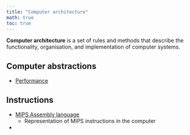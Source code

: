 ```yaml
---
title: "Computer architecture"
math: true
toc: true
---
```


**Computer architecture** is a set of rules and methods that describe the functionality, organisation, and implementation of computer systems.

## Computer abstractions
- [Performance](notes/Performance)

## Instructions
- [MIPS Assembly language](notes/MIPS%20Assembly%20language.md)
	- Representation of MIPS instructions in the computer
- 
